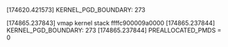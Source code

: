 [174620.421573] KERNEL_PGD_BOUNDARY:  273

[174865.237843] vmap kernel stack ffffc900009a0000
[174865.237844] KERNEL_PGD_BOUNDARY:  273
[174865.237844] PREALLOCATED_PMDS = 0
